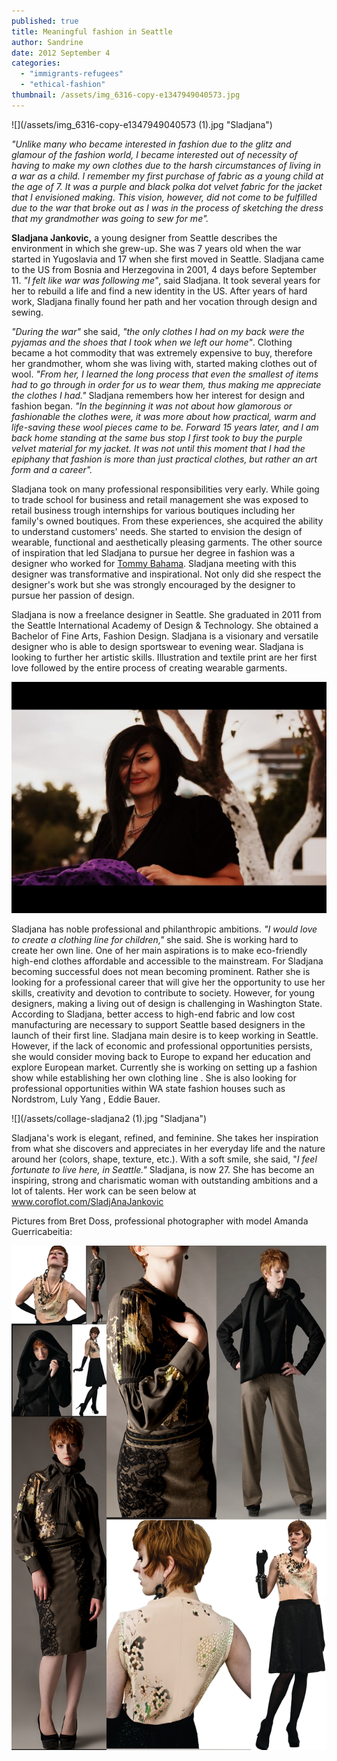 ```yaml
---
published: true
title: Meaningful fashion in Seattle
author: Sandrine
date: 2012 September 4
categories:
  - "immigrants-refugees"
  - "ethical-fashion"
thumbnail: /assets/img_6316-copy-e1347949040573.jpg
---
```

![](/assets/img_6316-copy-e1347949040573 (1).jpg "Sladjana")

*"Unlike many who became interested in fashion due to the glitz and glamour of the fashion world, I became interested out of necessity of having to make my own clothes due to the harsh circumstances of living in a war as a child. I remember my first purchase of fabric as a young child at the age of 7. It was a purple and black polka dot velvet fabric for the jacket that I envisioned making. This vision, however, did not come to be fulfilled due to the war that broke out as I was in the process of sketching the dress that my grandmother was going to sew for me".*

**Sladjana Jankovic,** a young designer from Seattle describes the environment in which she grew-up. She was 7 years old when the war started in Yugoslavia and 17 when she first moved in Seattle. Sladjana came to the US from Bosnia and Herzegovina in 2001, 4 days before September 11. *"I felt like war was following me"*, said Sladjana. It took several years for her to rebuild a life and find a new identity in the US. After years of hard work, Sladjana finally found her path and her vocation through design and sewing.

*"During the war"* she said, *"the only clothes I had on my back were the pyjamas and the shoes that I took when we left our home"*. Clothing became a hot commodity that was extremely expensive to buy, therefore her grandmother, whom she was living with, started making clothes out of wool. *"From her, I learned the long process that even the smallest of items had to go through in order for us to wear them, thus making me appreciate the clothes I had."* Sladjana remembers how her interest for design and fashion began. *"In the beginning it was not about how glamorous or fashionable the clothes were, it was more about how practical, warm and life-saving these wool pieces came to be. Forward 15 years later, and I am back home standing at the same bus stop I first took to buy the purple velvet material for my jacket. It was not until this moment that I had the epiphany that fashion is more than just practical clothes, but rather an art form and a career".*

Sladjana took on many professional responsibilities very early. While going to trade school for business and retail management she was exposed to retail business trough internships for various boutiques including her family's owned boutiques. From these experiences, she acquired the ability to understand customers' needs. She started to envision the design of wearable, functional and aesthetically pleasing garments. The other source of inspiration that led Sladjana to pursue her degree in fashion was a designer who worked for [Tommy Bahama](http://www.tommybahama.com/). Sladjana meeting with this designer was transformative and inspirational. Not only did she respect the designer's work but she was strongly encouraged by the designer to pursue her passion of design.

Sladjana is now a freelance designer in Seattle. She graduated in 2011 from the Seattle International Academy of Design & Technology. She obtained a Bachelor of Fine Arts, Fashion Design. Sladjana is a visionary and versatile designer who is able to design sportswear to evening wear. Sladjana is looking to further her artistic skills. Illustration and textile print are her first love followed by the entire process of creating wearable garments. 

![](/assets/img_6307-e1346782533925.jpg "Sladjana")

Sladjana has noble professional and philanthropic ambitions. *"I would love to create a clothing line for children,"* she said. She is working hard to create her own line. One of her main aspirations is to make eco-friendly high-end clothes affordable and accessible to the mainstream. For Sladjana becoming successful does not mean becoming prominent. Rather she is looking for a professional career that will give her the opportunity to use her skills, creativity and devotion to contribute to society. However, for young designers, making a living out of design is challenging in Washington State. According to Sladjana, better access to high-end fabric and low cost manufacturing are necessary to support Seattle based designers in the launch of their first line. Sladjana main desire is to keep working in Seattle. However, if the lack of economic and professional opportunities persists, she would consider moving back to Europe to expand her education and explore European market. Currently she is working on setting up a fashion show while establishing her own clothing line . She is also looking for professional opportunities within WA state fashion houses such as Nordstrom, Luly Yang , Eddie Bauer.

![](/assets/collage-sladjana2 (1).jpg "Sladjana")

Sladjana's work is elegant, refined, and feminine. She takes her inspiration from what she discovers and appreciates in her everyday life and the nature around her (colors, shape, texture, etc.). With a soft smile, she said, "*I feel fortunate to live here, in Seattle."* Sladjana, is now 27. She has become an inspiring, strong and charismatic woman with outstanding ambitions and a lot of talents. Her work can be seen below at www.coroflot.com/SladjAnaJankovic

Pictures from Bret Doss, professional photographer with model Amanda Guerricabeitia:

![](/assets/collection-collages-sladjana1.jpg "Collection 2011 Sladjana Jankovic")